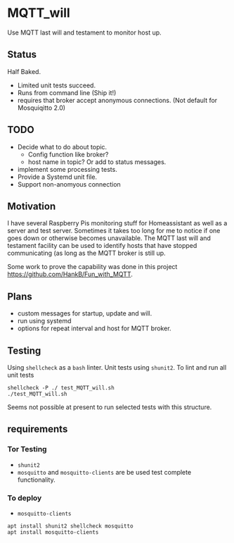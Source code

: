 # MQTT_will

Use MQTT last will and testament to monitor host up.

## Status

Half Baked.

* Limited unit tests succeed.
* Runs from command line (Ship it!)
* requires that broker accept anonymous connections. (Not default for Mosquiqitto 2.0)

## TODO

* Decide what to do about topic. 
    * Config function like broker?
    * host name in topic? Or add to status messages.
* implement some processing tests.
* Provide a Systemd unit file.
* Support non-anomyous connection

## Motivation

I have several Raspberry Pis monitoring stuff for Homeassistant as well as a server and test server. Sometimes it takes too long for me to notice if one goes down or otherwise becomes unavailable. The MQTT last will and testament facility can be used to identify hosts that have stopped communicating (as long as the MQTT broker is still up.

Some work to prove the capability was done in this project <https://github.com/HankB/Fun_with_MQTT>.

## Plans

* custom messages for startup, update and will.
* run using systemd
* options for repeat interval and host for MQTT broker.

## Testing

Using  `shellcheck` as a `bash` linter. Unit tests using `shunit2`. To lint and run all unit tests

```text
shellcheck -P ./ test_MQTT_will.sh
./test_MQTT_will.sh
```

Seems not possible at present to run selected tests with this structure.

## requirements

### Tor Testing

* `shunit2`
* `mosquitto` and `mosquitto-clients` are be used test complete functionality. 

### To deploy

* `mosquitto-clients`

```text
apt install shunit2 shellcheck mosquitto
apt install mosquitto-clients
```
